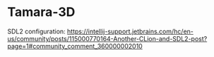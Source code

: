 # Tamara-3D
SDL2 configuration:
https://intellij-support.jetbrains.com/hc/en-us/community/posts/115000770164-Another-CLion-and-SDL2-post?page=1#community_comment_360000002010
